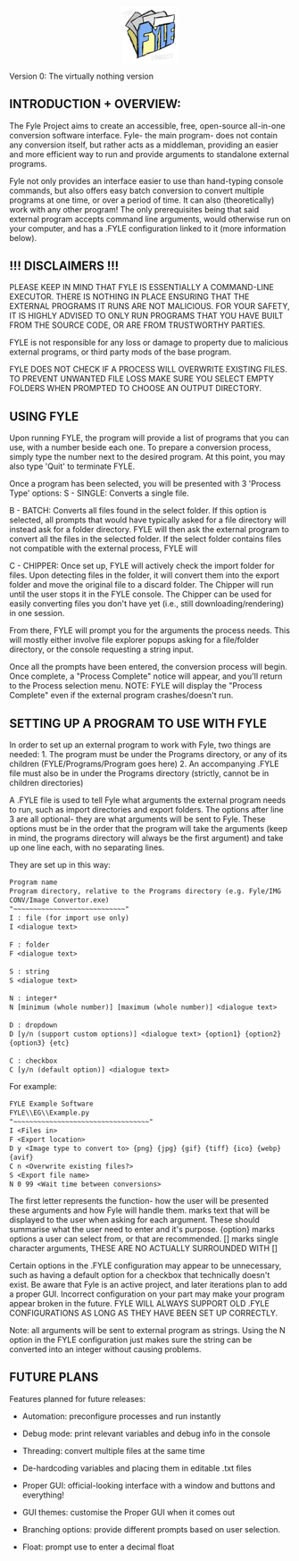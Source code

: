 <img src="Github assets//LOGO.png" style="width:20%;display:block;margin-left:auto;margin-right:auto;"></img>
<p></p>
Version 0: The virtually nothing version

<h2> INTRODUCTION + OVERVIEW: </h2>
The Fyle Project aims to create an accessible, free, open-source all-in-one 
conversion software interface. Fyle- the main program- does not contain any 
conversion itself, but rather acts as a middleman, providing an easier and 
more efficient way to run and provide arguments to standalone external programs.

Fyle not only provides an interface easier to use than hand-typing console 
commands, but also offers easy batch conversion to convert multiple programs
at one time, or over a period of time.
It can also (theoretically) work with any other program! The only prerequisites 
being that said external program accepts command line arguments, would otherwise 
run on your computer, and has a .FYLE configuration linked to it (more 
information below).

<h2>!!!		DISCLAIMERS	    !!!</h3>
PLEASE KEEP IN MIND THAT FYLE IS ESSENTIALLY A COMMAND-LINE EXECUTOR. THERE IS 
NOTHING IN PLACE ENSURING THAT THE EXTERNAL PROGRAMS IT RUNS ARE NOT MALICIOUS.
FOR YOUR SAFETY, IT IS HIGHLY ADVISED TO ONLY RUN PROGRAMS THAT YOU HAVE BUILT 
FROM THE SOURCE CODE, OR ARE FROM TRUSTWORTHY PARTIES.

FYLE is not responsible for any loss or damage to property due to malicious
external programs, or third party mods of the base program.

FYLE DOES NOT CHECK IF A PROCESS WILL OVERWRITE EXISTING FILES. TO PREVENT 
UNWANTED FILE LOSS MAKE SURE YOU SELECT EMPTY FOLDERS WHEN PROMPTED TO 
CHOOSE AN OUTPUT DIRECTORY.

<h2> USING FYLE </h2>
Upon running FYLE, the program will provide a list of programs that you can use,
with a number beside each one. To prepare a conversion process, simply type the
number next to the desired program.
At this point, you may also type 'Quit' to terminate FYLE.

Once a program has been selected, you will be presented with 3 'Process Type'
options:
S - SINGLE: Converts a single file.

B - BATCH: Converts all files found in the select folder. If this option is selected,
all prompts that would have typically asked for a file directory will instead ask for
a folder directory. FYLE will then ask the external program to convert all the files
in the selected folder.
If the select folder contains files not compatible with the external process, FYLE will

C - CHIPPER: Once set up, FYLE will actively check the import folder for files. Upon
detecting files in the folder, it will convert them into the export folder and move the
original file to a discard folder. The Chipper will run until the user stops it in the
FYLE console. The Chipper can be used for easily converting files you don't have yet
(i.e., still downloading/rendering) in one session.


From there, FYLE will prompt you for the arguments the process needs. This will mostly
either involve file explorer popups asking for a file/folder directory, or the console
requesting a string input.

Once all the prompts have been entered, the conversion process will begin. Once complete,
a "Process Complete" notice will appear, and you'll return to the Process selection menu.
NOTE: FYLE will display the "Process Complete" even if the external program crashes/doesn't
run. 

<h2> SETTING UP A PROGRAM TO USE WITH FYLE </h2>
In order to set up an external program to work with Fyle, two things are needed:
    1. The program must be under the Programs directory, or any of its children 
    (FYLE/Programs/Program goes here)
    2. An accompanying .FYLE file must also be in under the Programs directory 
    (strictly, cannot be in children directories)

A .FYLE file is used to tell Fyle what arguments the external program needs to 
run, such as import directories and export folders.
The options after line 3 are all optional- they are what 
arguments will be sent to Fyle. These options must be in the order that the 
program will take the arguments (keep in mind, the programs directory will 
always be the first argument) and take up one line each, with no separating 
lines.


They are set up in this way:
~~~
Program name
Program directory, relative to the Programs directory (e.g. Fyle/IMG CONV/Image Convertor.exe)
"~~~~~~~~~~~~~~~~~~~~~~~~~~~~"
I : file (for import use only)
I <dialogue text>

F : folder
F <dialogue text>

S : string
S <dialogue text>

N : integer*
N [minimum (whole number)] [maximum (whole number)] <dialogue text>

D : dropdown
D [y/n (support custom options)] <dialogue text> {option1} {option2} {option3} {etc} 

C : checkbox
C [y/n (default option)] <dialogue text>
~~~

For example:
~~~
FYLE Example Software
FYLE\\EG\\Example.py
"~~~~~~~~~~~~~~~~~~~~~~~~~~~~~~~~~~"
I <Files in>
F <Export location>
D y <Image type to convert to> {png} {jpg} {gif} {tiff} {ico} {webp} {avif}
C n <Overwrite existing files?>
S <Export file name>
N 0 99 <Wait time between conversions>
~~~

The first letter represents the function- how the user will be presented these 
arguments and how Fyle will handle them.
<dialogue text> marks text that will be displayed to the user when asking for 
each argument. These should summarise what the user need to enter and it's 
purpose.
{option} marks options a user can select from, or that are recommended.
[] marks single character arguments, THESE ARE NO ACTUALLY SURROUNDED WITH []

Certain options in the .FYLE configuration may appear to be unnecessary, such 
as having a default option for a checkbox that technically doesn't exist.
Be aware that Fyle is an active project, and later iterations plan to add a 
proper GUI. Incorrect configuration on your part may make your program appear 
broken in the future. FYLE WILL ALWAYS SUPPORT OLD .FYLE CONFIGURATIONS AS LONG 
AS THEY HAVE BEEN SET UP CORRECTLY.

Note: all arguments will be sent to external program as strings. Using the N
option in the FYLE configuration just makes sure the string can be converted into
an integer without causing problems.


<h2> FUTURE PLANS </h2>
Features planned for future releases:

* Automation: preconfigure processes and run instantly
* Debug mode: print relevant variables and debug info in the console
* Threading: convert multiple files at the same time
* De-hardcoding variables and placing them in editable .txt files

* Proper GUI: official-looking interface with a window and buttons and everything!
* GUI themes: customise the Proper GUI when it comes out

* Branching options: provide different prompts based on user selection.
* Float: prompt use to enter a decimal float
